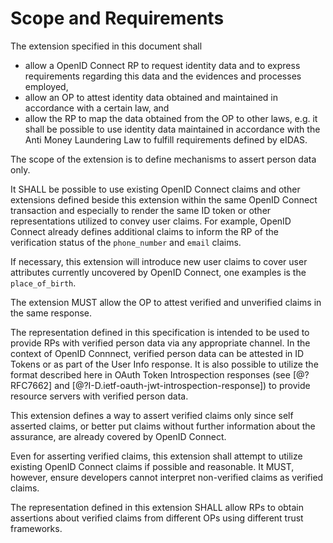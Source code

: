 # Scope and Requirements

The extension specified in this document shall

* allow a OpenID Connect RP to request identity data and to express requirements regarding this data and the evidences and processes employed,
* allow an OP to attest identity data obtained and maintained in accordance with a certain law, and
* allow the RP to map the data obtained from the OP to other laws, e.g. it shall be possible to use identity data maintained in accordance with the Anti Money Laundering Law to fulfill requirements defined by eIDAS.

The scope of the extension is to define mechanisms to assert person data only. 

It SHALL be possible to use existing OpenID Connect claims and other extensions defined beside this extension within the same OpenID Connect transaction and especially to render the same ID token or other representations utilized to convey user claims. For example, OpenID Connect already defines additional claims to inform the RP of the verification status of the `phone_number` and `email` claims.

If necessary, this extension will introduce new user claims to cover user attributes currently uncovered by OpenID Connect, one examples is the `place_of_birth`. 

The extension MUST allow the OP to attest verified and unverified claims in the same response.

The representation defined in this specification is intended to be used to provide RPs with verified person data via any appropriate channel. In the context of OpenID Connnect, verified person data can be attested in ID Tokens or as part of the User Info response. It is also possible to utilize the format described here in OAuth Token Introspection responses (see [@?RFC7662] and [@?I-D.ietf-oauth-jwt-introspection-response]) to provide resource servers with 
verified person data.  

This extension defines a way to assert verified claims only since self asserted claims, or better put claims without further information about the assurance, are already covered by OpenID Connect. 

Even for asserting verified claims, this extension shall attempt to utilize existing OpenID Connect claims if possible and reasonable. It MUST, however, ensure developers cannot interpret non-verified claims as verified claims.

The representation defined in this extension SHALL allow RPs to obtain assertions about verified claims from different OPs using different trust frameworks.
